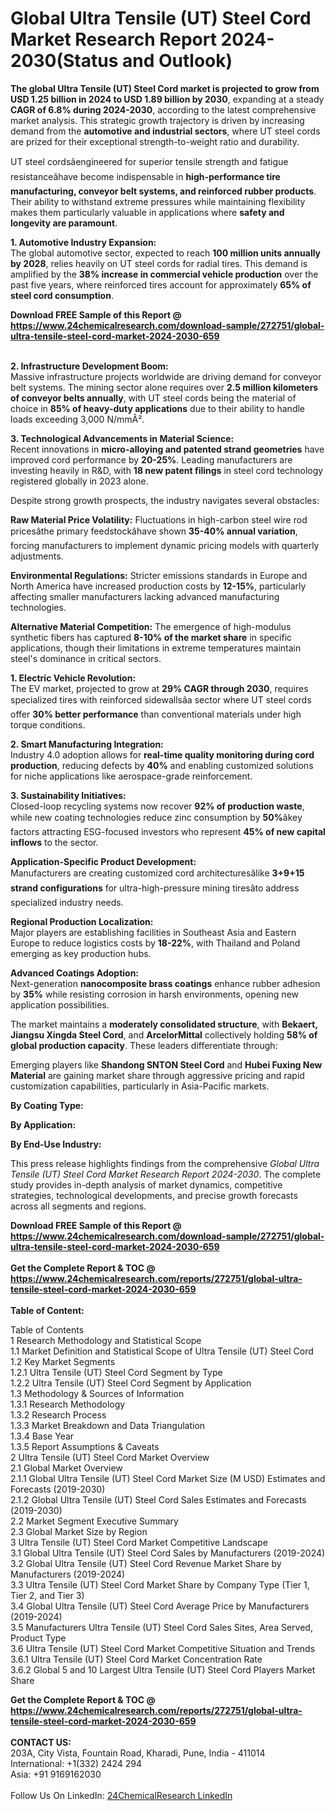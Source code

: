 <h1>Global Ultra Tensile (UT) Steel Cord Market Research Report 2024-2030(Status and Outlook)</h1><p><strong>The global Ultra Tensile (UT) Steel Cord market is projected to grow from USD 1.25 billion in 2024 to USD 1.89 billion by 2030</strong>, expanding at a steady <strong>CAGR of 6.8% during 2024-2030</strong>, according to the latest comprehensive market analysis. This strategic growth trajectory is driven by increasing demand from the <strong>automotive and industrial sectors</strong>, where UT steel cords are prized for their exceptional strength-to-weight ratio and durability.</p><p>UT steel cordsâengineered for superior tensile strength and fatigue resistanceâhave become indispensable in <strong>high-performance tire manufacturing, conveyor belt systems, and reinforced rubber products</strong>. Their ability to withstand extreme pressures while maintaining flexibility makes them particularly valuable in applications where <strong>safety and longevity are paramount</strong>.</p><p><strong>1. Automotive Industry Expansion:</strong><br>
The global automotive sector, expected to reach <strong>100 million units annually by 2028</strong>, relies heavily on UT steel cords for radial tires. This demand is amplified by the <strong>38% increase in commercial vehicle production</strong> over the past five years, where reinforced tires account for approximately <strong>65% of steel cord consumption</strong>.</p><div><b>Download FREE Sample of this Report @ 
            <a href="https://www.24chemicalresearch.com/download-sample/272751/global-ultra-tensile-steel-cord-market-2024-2030-659">
            https://www.24chemicalresearch.com/download-sample/272751/global-ultra-tensile-steel-cord-market-2024-2030-659</a></b></div><br><p><strong>2. Infrastructure Development Boom:</strong><br>
Massive infrastructure projects worldwide are driving demand for conveyor belt systems. The mining sector alone requires over <strong>2.5 million kilometers of conveyor belts annually</strong>, with UT steel cords being the material of choice in <strong>85% of heavy-duty applications</strong> due to their ability to handle loads exceeding 3,000 N/mmÂ².</p><p><strong>3. Technological Advancements in Material Science:</strong><br>
Recent innovations in <strong>micro-alloying and patented strand geometries</strong> have improved cord performance by <strong>20-25%</strong>. Leading manufacturers are investing heavily in R&amp;D, with <strong>18 new patent filings</strong> in steel cord technology registered globally in 2023 alone.</p><p>Despite strong growth prospects, the industry navigates several obstacles:</p><p><strong>Raw Material Price Volatility:</strong> Fluctuations in high-carbon steel wire rod pricesâthe primary feedstockâhave shown <strong>35-40% annual variation</strong>, forcing manufacturers to implement dynamic pricing models with quarterly adjustments.</p><p><strong>Environmental Regulations:</strong> Stricter emissions standards in Europe and North America have increased production costs by <strong>12-15%</strong>, particularly affecting smaller manufacturers lacking advanced manufacturing technologies.</p><p><strong>Alternative Material Competition:</strong> The emergence of high-modulus synthetic fibers has captured <strong>8-10% of the market share</strong> in specific applications, though their limitations in extreme temperatures maintain steel's dominance in critical sectors.</p><p><strong>1. Electric Vehicle Revolution:</strong><br>
The EV market, projected to grow at <strong>29% CAGR through 2030</strong>, requires specialized tires with reinforced sidewallsâa sector where UT steel cords offer <strong>30% better performance</strong> than conventional materials under high torque conditions.</p><p><strong>2. Smart Manufacturing Integration:</strong><br>
Industry 4.0 adoption allows for <strong>real-time quality monitoring during cord production</strong>, reducing defects by <strong>40%</strong> and enabling customized solutions for niche applications like aerospace-grade reinforcement.</p><p><strong>3. Sustainability Initiatives:</strong><br>
Closed-loop recycling systems now recover <strong>92% of production waste</strong>, while new coating technologies reduce zinc consumption by <strong>50%</strong>âkey factors attracting ESG-focused investors who represent <strong>45% of new capital inflows</strong> to the sector.</p><p><strong>Application-Specific Product Development:</strong><br>
	Manufacturers are creating customized cord architecturesâlike <strong>3+9+15 strand configurations</strong> for ultra-high-pressure mining tiresâto address specialized industry needs.</p><p><strong>Regional Production Localization:</strong><br>
	Major players are establishing facilities in Southeast Asia and Eastern Europe to reduce logistics costs by <strong>18-22%</strong>, with Thailand and Poland emerging as key production hubs.</p><p><strong>Advanced Coatings Adoption:</strong><br>
	Next-generation <strong>nanocomposite brass coatings</strong> enhance rubber adhesion by <strong>35%</strong> while resisting corrosion in harsh environments, opening new application possibilities.</p><p>The market maintains a <strong>moderately consolidated structure</strong>, with <strong>Bekaert, Jiangsu Xingda Steel Cord</strong>, and <strong>ArcelorMittal</strong> collectively holding <strong>58% of global production capacity</strong>. These leaders differentiate through:</p><p>Emerging players like <strong>Shandong SNTON Steel Cord</strong> and <strong>Hubei Fuxing New Material</strong> are gaining market share through aggressive pricing and rapid customization capabilities, particularly in Asia-Pacific markets.</p><p><strong>By Coating Type:</strong></p><p><strong>By Application:</strong></p><p><strong>By End-Use Industry:</strong></p><p>This press release highlights findings from the comprehensive <em>Global Ultra Tensile (UT) Steel Cord Market Research Report 2024-2030</em>. The complete study provides in-depth analysis of market dynamics, competitive strategies, technological developments, and precise growth forecasts across all segments and regions.</p><div><b>Download FREE Sample of this Report @ 
            <a href="https://www.24chemicalresearch.com/download-sample/272751/global-ultra-tensile-steel-cord-market-2024-2030-659">
            https://www.24chemicalresearch.com/download-sample/272751/global-ultra-tensile-steel-cord-market-2024-2030-659</a></b></div><br><div><b>Get the Complete Report & TOC @ 
            <a href="https://www.24chemicalresearch.com/reports/272751/global-ultra-tensile-steel-cord-market-2024-2030-659">
            https://www.24chemicalresearch.com/reports/272751/global-ultra-tensile-steel-cord-market-2024-2030-659</a></b></div><br>
            <b>Table of Content:</b><p>Table of Contents<br />
1 Research Methodology and Statistical Scope<br />
1.1 Market Definition and Statistical Scope of Ultra Tensile (UT) Steel Cord<br />
1.2 Key Market Segments<br />
1.2.1 Ultra Tensile (UT) Steel Cord Segment by Type<br />
1.2.2 Ultra Tensile (UT) Steel Cord Segment by Application<br />
1.3 Methodology & Sources of Information<br />
1.3.1 Research Methodology<br />
1.3.2 Research Process<br />
1.3.3 Market Breakdown and Data Triangulation<br />
1.3.4 Base Year<br />
1.3.5 Report Assumptions & Caveats<br />
2 Ultra Tensile (UT) Steel Cord Market Overview<br />
2.1 Global Market Overview<br />
2.1.1 Global Ultra Tensile (UT) Steel Cord Market Size (M USD) Estimates and Forecasts (2019-2030)<br />
2.1.2 Global Ultra Tensile (UT) Steel Cord Sales Estimates and Forecasts (2019-2030)<br />
2.2 Market Segment Executive Summary<br />
2.3 Global Market Size by Region<br />
3 Ultra Tensile (UT) Steel Cord Market Competitive Landscape<br />
3.1 Global Ultra Tensile (UT) Steel Cord Sales by Manufacturers (2019-2024)<br />
3.2 Global Ultra Tensile (UT) Steel Cord Revenue Market Share by Manufacturers (2019-2024)<br />
3.3 Ultra Tensile (UT) Steel Cord Market Share by Company Type (Tier 1, Tier 2, and Tier 3)<br />
3.4 Global Ultra Tensile (UT) Steel Cord Average Price by Manufacturers (2019-2024)<br />
3.5 Manufacturers Ultra Tensile (UT) Steel Cord Sales Sites, Area Served, Product Type<br />
3.6 Ultra Tensile (UT) Steel Cord Market Competitive Situation and Trends<br />
3.6.1 Ultra Tensile (UT) Steel Cord Market Concentration Rate<br />
3.6.2 Global 5 and 10 Largest Ultra Tensile (UT) Steel Cord Players Market Share </p><div><b>Get the Complete Report & TOC @ 
            <a href="https://www.24chemicalresearch.com/reports/272751/global-ultra-tensile-steel-cord-market-2024-2030-659">
            https://www.24chemicalresearch.com/reports/272751/global-ultra-tensile-steel-cord-market-2024-2030-659</a></b></div><br><b>CONTACT US:</b><br>
            203A, City Vista, Fountain Road, Kharadi, Pune, India - 411014<br>
            International: +1(332) 2424 294<br>
            Asia: +91 9169162030 <br><br>
            Follow Us On LinkedIn: <a href="https://www.linkedin.com/company/24chemicalresearch/">24ChemicalResearch LinkedIn</a>